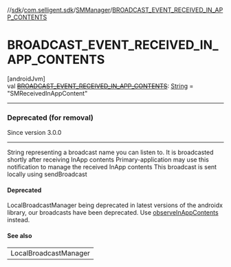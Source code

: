 //[sdk](../../../index.md)/[com.selligent.sdk](../index.md)/[SMManager](index.md)/[BROADCAST_EVENT_RECEIVED_IN_APP_CONTENTS](-b-r-o-a-d-c-a-s-t_-e-v-e-n-t_-r-e-c-e-i-v-e-d_-i-n_-a-p-p_-c-o-n-t-e-n-t-s.md)

# BROADCAST_EVENT_RECEIVED_IN_APP_CONTENTS

[androidJvm]\
val [~~BROADCAST_EVENT_RECEIVED_IN_APP_CONTENTS~~](-b-r-o-a-d-c-a-s-t_-e-v-e-n-t_-r-e-c-e-i-v-e-d_-i-n_-a-p-p_-c-o-n-t-e-n-t-s.md): [String](https://developer.android.com/reference/kotlin/java/lang/String.html) = &quot;SMReceivedInAppContent&quot;

---

### Deprecated (for removal)

Since version 3.0.0

---

String representing a broadcast name you can listen to. It is broadcasted shortly after receiving InApp contents Primary-application may use this notification to manage the received InApp contents This broadcast is sent locally using sendBroadcast

#### Deprecated

LocalBroadcastManager being deprecated in latest versions of the androidx library, our broadcasts have been deprecated. Use [observeInAppContents](../-s-m-observer-manager/observe-in-app-contents.md) instead.

#### See also

| |
|---|
| LocalBroadcastManager |
